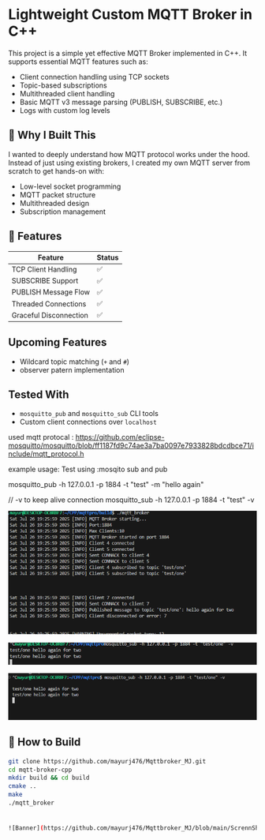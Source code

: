 # Lightweight Custom MQTT Broker in C++

This project is a simple yet effective MQTT Broker implemented in C++. It supports essential MQTT features such as:

- Client connection handling using TCP sockets
- Topic-based subscriptions
- Multithreaded client handling
- Basic MQTT v3 message parsing (PUBLISH, SUBSCRIBE, etc.)
- Logs with custom log levels

## 🧠 Why I Built This

I wanted to deeply understand how MQTT protocol works under the hood. Instead of just using existing brokers, I created my own MQTT server from scratch to get hands-on with:

- Low-level socket programming
- MQTT packet structure
- Multithreaded design
- Subscription management

## 🔧 Features

| Feature               | Status |
|-----------------------|--------|
| TCP Client Handling   | ✅     |
| SUBSCRIBE Support     | ✅     |
| PUBLISH Message Flow  | ✅     |
| Threaded Connections  | ✅     |
| Graceful Disconnection| ✅     |



##  Upcoming Features
- Wildcard topic matching (`+` and `#`)
- observer patern implementation


##  Tested With

- `mosquitto_pub` and `mosquitto_sub` CLI tools
- Custom client connections over `localhost`







used mqtt protocal :
https://github.com/eclipse-mosquitto/mosquitto/blob/ff1187fd9c74ae3a7ba0097e7933828bdcdbce71/include/mqtt_protocol.h


example usage:
Test using :mosqito sub and pub 

mosquitto_pub -h 127.0.0.1 -p 1884 -t "test" -m "hello again"

// -v to keep alive connection 
mosquitto_sub -h 127.0.0.1 -p 1884 -t "test" -v 

![MQTT Broker Demo](ScrennShots/broker_logs.png)

![MQTT Broker Demo](ScrennShots/sub1_log.png)

![MQTT Broker Demo](ScrennShots/sub2_log.png)




## 🚀 How to Build

```bash
git clone https://github.com/mayurj476/Mqttbroker_MJ.git
cd mqtt-broker-cpp
mkdir build && cd build
cmake ..
make
./mqtt_broker


![Banner](https://github.com/mayurj476/Mqttbroker_MJ/blob/main/ScrennShots/banner.png)


